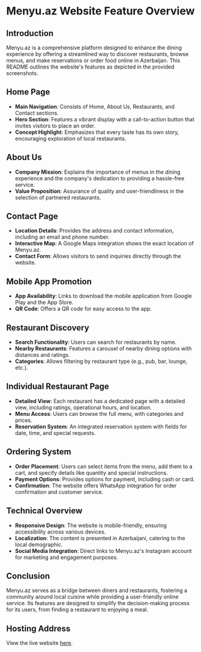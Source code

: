 # Menyu.az Website Feature Overview

## Introduction

Menyu.az is a comprehensive platform designed to enhance the dining experience by offering a streamlined way to discover restaurants, browse menus, and make reservations or order food online in Azerbaijan. This README outlines the website's features as depicted in the provided screenshots.

## Home Page

- **Main Navigation**: Consists of Home, About Us, Restaurants, and Contact sections.
- **Hero Section**: Features a vibrant display with a call-to-action button that invites visitors to place an order.
- **Concept Highlight**: Emphasizes that every taste has its own story, encouraging exploration of local restaurants.

## About Us

- **Company Mission**: Explains the importance of menus in the dining experience and the company's dedication to providing a hassle-free service.
- **Value Proposition**: Assurance of quality and user-friendliness in the selection of partnered restaurants.

## Contact Page

- **Location Details**: Provides the address and contact information, including an email and phone number.
- **Interactive Map**: A Google Maps integration shows the exact location of Menyu.az.
- **Contact Form**: Allows visitors to send inquiries directly through the website.

## Mobile App Promotion

- **App Availability**: Links to download the mobile application from Google Play and the App Store.
- **QR Code**: Offers a QR code for easy access to the app.

## Restaurant Discovery

- **Search Functionality**: Users can search for restaurants by name.
- **Nearby Restaurants**: Features a carousel of nearby dining options with distances and ratings.
- **Categories**: Allows filtering by restaurant type (e.g., pub, bar, lounge, etc.).

## Individual Restaurant Page

- **Detailed View**: Each restaurant has a dedicated page with a detailed view, including ratings, operational hours, and location.
- **Menu Access**: Users can browse the full menu, with categories and prices.
- **Reservation System**: An integrated reservation system with fields for date, time, and special requests.

## Ordering System

- **Order Placement**: Users can select items from the menu, add them to a cart, and specify details like quantity and special instructions.
- **Payment Options**: Provides options for payment, including cash or card.
- **Confirmation**: The website offers WhatsApp integration for order confirmation and customer service.

## Technical Overview

- **Responsive Design**: The website is mobile-friendly, ensuring accessibility across various devices.
- **Localization**: The content is presented in Azerbaijani, catering to the local demographic.
- **Social Media Integration**: Direct links to Menyu.az's Instagram account for marketing and engagement purposes.

## Conclusion

Menyu.az serves as a bridge between diners and restaurants, fostering a community around local cuisine while providing a user-friendly online service. Its features are designed to simplify the decision-making process for its users, from finding a restaurant to enjoying a meal.

## Hosting Address

View the live website [here](https://bucolic-baklava-1b692e.netlify.app/).


